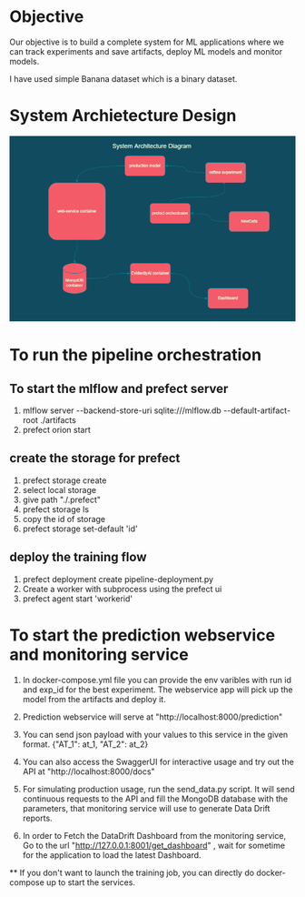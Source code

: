 # Objective
Our objective is to build a complete system for ML applications where we can track experiments and save artifacts, deploy ML models and monitor models.

I have used simple Banana dataset which is a binary dataset.


# System Archietecture Design

![plot](./system-arch.drawio.png)



# To run the pipeline orchestration

## To start the mlflow and prefect server
1. mlflow server --backend-store-uri sqlite:///mlflow.db --default-artifact-root ./artifacts
2. prefect orion start

## create the storage for prefect
1. prefect storage create
2. select local storage
3. give path "./.prefect"
4. prefect storage ls
5. copy the id of storage
6. prefect storage set-default 'id'

## deploy the training flow
1. prefect deployment create pipeline-deployment.py
2. Create a worker with subprocess using the prefect ui
3. prefect agent start 'workerid'


# To start the prediction webservice and monitoring service
1. In docker-compose.yml file you can provide the env varibles with run id and exp_id for the best experiment.
The webservice app will pick up the model from the artifacts and deploy it.

2. Prediction webservice will serve at "http://localhost:8000/prediction"
3. You can send json payload with your values to this service in the given format.
    {"AT_1": at_1, "AT_2": at_2}
4. You can also access the SwaggerUI for interactive usage and try out the API at "http://localhost:8000/docs"

5. For simulating production usage, run the send_data.py script. It will send continuous requests to the API and fill the MongoDB database with the parameters, that monitoring service will use to generate Data Drift reports.

6. In order to Fetch the DataDrift Dashboard from the monitoring service, Go to the url "http://127.0.0.1:8001/get_dashboard" , wait for sometime for the application to load the latest Dashboard.


** If you don't want to launch the training job, you can directly do docker-compose up to start the services.
